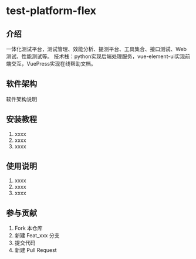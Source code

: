 # test-platform-flex

## 介绍
一体化测试平台，测试管理、效能分析、提测平台、工具集合、接口测试、Web测试、性能测试等。
技术栈：python实现后端处理服务，vue-element-ui实现前端交互，VuePress实现在线帮助文档。


## 软件架构
软件架构说明


## 安装教程

1.  xxxx
2.  xxxx
3.  xxxx

## 使用说明

1.  xxxx
2.  xxxx
3.  xxxx

## 参与贡献

1.  Fork 本仓库
2.  新建 Feat_xxx 分支
3.  提交代码
4.  新建 Pull Request